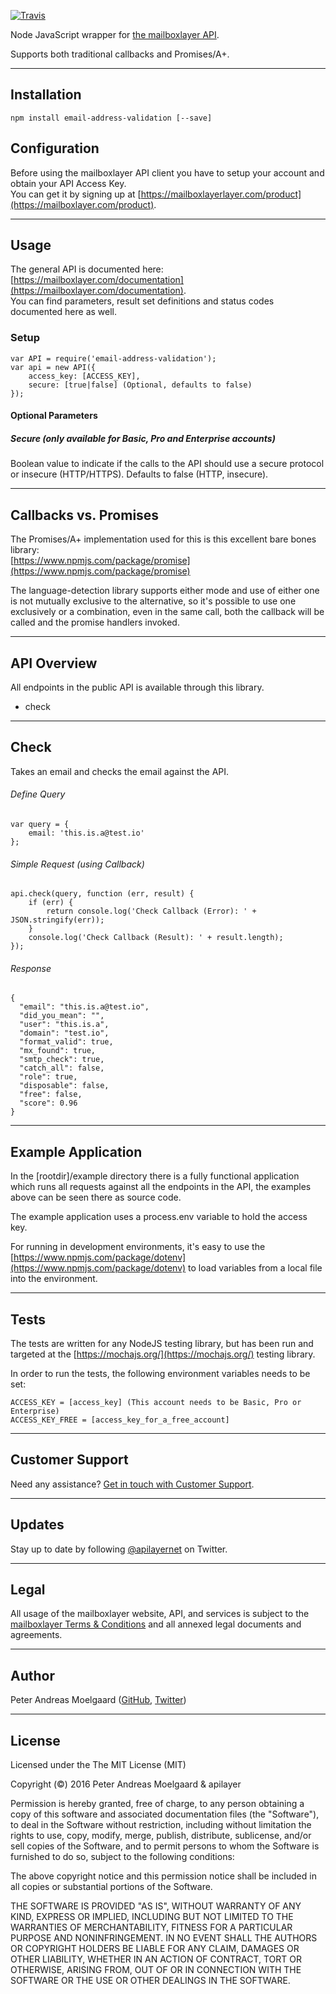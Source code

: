 
[![Travis](https://travis-ci.org/pmoelgaard/email-address-validation.svg)](Travis)

Node JavaScript wrapper for [the mailboxlayer API](https://mailboxlayer.com/).

Supports both traditional callbacks and Promises/A+.

---

## Installation
	npm install email-address-validation [--save]


## Configuration

Before using the mailboxlayer API client you have to setup your account and obtain your API Access Key.  
You can get it by signing up at [https://mailboxlayerlayer.com/product](https://mailboxlayer.com/product).

---

## Usage

The general API is documented here: [https://mailboxlayer.com/documentation](https://mailboxlayer.com/documentation).  
You can find parameters, result set definitions and status codes documented here as well.


### Setup

	var API = require('email-address-validation');
	var api = new API({
    	access_key: [ACCESS_KEY],
    	secure: [true|false] (Optional, defaults to false)
	});

#### Optional Parameters

##### Secure (only available for Basic, Pro and Enterprise accounts)
Boolean value to indicate if the calls to the API should use a secure protocol or insecure (HTTP/HTTPS). Defaults to false (HTTP, insecure).

---

## Callbacks vs. Promises

The Promises/A+ implementation used for this is this excellent bare bones library:  
[https://www.npmjs.com/package/promise](https://www.npmjs.com/package/promise)

The language-detection library supports either mode and use of either one is not mutually exclusive to the alternative, so it's possible to use one exclusively or a combination, even in the same call, both the callback will be called and the promise handlers invoked.

---

## API Overview
All endpoints in the public API is available through this library.

- check

---

## Check
Takes an email  and checks the email against the API.

###### Define Query

	var query = {
    	email: 'this.is.a@test.io'
	};

###### Simple Request (using Callback)

	api.check(query, function (err, result) {
    	if (err) {
        	return console.log('Check Callback (Error): ' + JSON.stringify(err));
    	}
	    console.log('Check Callback (Result): ' + result.length);
	});
    
###### Response
```
{
  "email": "this.is.a@test.io",
  "did_you_mean": "",
  "user": "this.is.a",
  "domain": "test.io",
  "format_valid": true,
  "mx_found": true,
  "smtp_check": true,
  "catch_all": false,
  "role": true,
  "disposable": false,
  "free": false,
  "score": 0.96
}  
```

---

## Example Application

In the [rootdir]/example directory there is a fully functional application which runs all requests against all the endpoints in the API, the examples above can be seen there as source code.

The example application uses a process.env variable to hold the access key.

For running in development environments, it's easy to use the [https://www.npmjs.com/package/dotenv](https://www.npmjs.com/package/dotenv) to load variables from a local file into the environment.

---

## Tests

The tests are written for any NodeJS testing library, but has been run and targeted at the [https://mochajs.org/](https://mochajs.org/) testing library.

In order to run the tests, the following environment variables needs to be set:

```
ACCESS_KEY = [access_key] (This account needs to be Basic, Pro or Enterprise)
ACCESS_KEY_FREE = [access_key_for_a_free_account]
```

---

## Customer Support

Need any assistance? [Get in touch with Customer Support](mailto:support@apilayer.net?subject=%mailboxlayer%5D).

---

## Updates
Stay up to date by following [@apilayernet](https://twitter.com/apilayernet) on Twitter.

---

## Legal

All usage of the mailboxlayer website, API, and services is subject to the [mailboxlayer Terms & Conditions](https://mailboxlayer.com/terms) and all annexed legal documents and agreements.

---

## Author
Peter Andreas Moelgaard ([GitHub](https://github.com/pmoelgaard), [Twitter](https://twitter.com/petermoelgaard))

---

## License
Licensed under the The MIT License (MIT)

Copyright (&copy;) 2016 Peter Andreas Moelgaard & apilayer

Permission is hereby granted, free of charge, to any person obtaining a copy of this software and associated documentation files (the "Software"), to deal in the Software without restriction, including without limitation the rights to use, copy, modify, merge, publish, distribute, sublicense, and/or sell copies of the Software, and to permit persons to whom the Software is furnished to do so, subject to the following conditions:

The above copyright notice and this permission notice shall be included in all copies or substantial portions of the Software.

THE SOFTWARE IS PROVIDED "AS IS", WITHOUT WARRANTY OF ANY KIND, EXPRESS OR IMPLIED, INCLUDING BUT NOT LIMITED TO THE WARRANTIES OF MERCHANTABILITY, FITNESS FOR A PARTICULAR PURPOSE AND NONINFRINGEMENT. IN NO EVENT SHALL THE AUTHORS OR COPYRIGHT HOLDERS BE LIABLE FOR ANY CLAIM, DAMAGES OR OTHER LIABILITY, WHETHER IN AN ACTION OF CONTRACT, TORT OR OTHERWISE, ARISING FROM, OUT OF OR IN CONNECTION WITH THE SOFTWARE OR THE USE OR OTHER DEALINGS IN THE SOFTWARE.